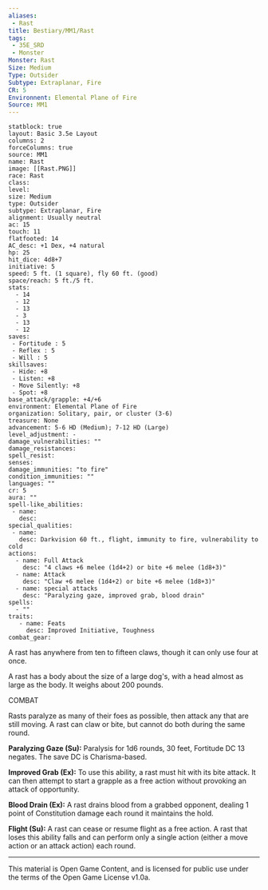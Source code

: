 ```yaml
---
aliases:
 - Rast
title: Bestiary/MM1/Rast
tags: 
 - 35E_SRD
 - Monster
Monster: Rast
Size: Medium
Type: Outsider
Subtype: Extraplanar, Fire
CR: 5
Environnent: Elemental Plane of Fire
Source: MM1
---
```


```statblock
statblock: true
layout: Basic 3.5e Layout
columns: 2
forceColumns: true
source: MM1 
name: Rast
image: [[Rast.PNG]]
race: Rast
class: 
level: 
size: Medium
type: Outsider
subtype: Extraplanar, Fire
alignment: Usually neutral
ac: 15
touch: 11
flatfooted: 14
AC_desc: +1 Dex, +4 natural
hp: 25
hit_dice: 4d8+7
initiative: 5
speed: 5 ft. (1 square), fly 60 ft. (good)
space/reach: 5 ft./5 ft.
stats:
  - 14
  - 12
  - 13
  - 3
  - 13
  - 12
saves:
 - Fortitude : 5
 - Reflex : 5
 - Will : 5
skillsaves:
 - Hide: +8
 - Listen: +8
 - Move Silently: +8
 - Spot: +8
base_attack/grapple: +4/+6
environment: Elemental Plane of Fire
organization: Solitary, pair, or cluster (3-6)
treasure: None
advancement: 5-6 HD (Medium); 7-12 HD (Large)
level_adjustment: -
damage_vulnerabilities: ""
damage_resistances: 
spell_resist: 
senses: 
damage_immunities: "to fire"
condition_immunities: ""
languages: ""
cr: 5
aura: ""
spell-like_abilities:
 - name: 
   desc: 
special_qualities:
 - name:
   desc: Darkvision 60 ft., flight, immunity to fire, vulnerability to cold
actions:
  - name: Full Attack
    desc: "4 claws +6 melee (1d4+2) or bite +6 melee (1d8+3)"
  - name: Attack
    desc: "Claw +6 melee (1d4+2) or bite +6 melee (1d8+3)"
  - name: special attacks
    desc: "Paralyzing gaze, improved grab, blood drain"
spells:
  - ""
traits:
   - name: Feats
     desc: Improved Initiative, Toughness
combat_gear:  
```


A rast has anywhere from ten to fifteen claws, though it can only use four at once.

A rast has a body about the size of a large dog's, with a head almost as large as the body. It weighs about 200 pounds.

COMBAT

Rasts paralyze as many of their foes as possible, then attack any that are still moving. A rast can claw or bite, but cannot do both during the same round.


**Paralyzing Gaze (Su):** Paralysis for 1d6 rounds, 30 feet, Fortitude DC 13 negates. The save DC is Charisma-based.


**Improved Grab (Ex):** To use this ability, a rast must hit with its bite attack. It can then attempt to start a grapple as a free action without provoking an attack of opportunity.


**Blood Drain (Ex):** A rast drains blood from a grabbed opponent, dealing 1 point of Constitution damage each round it maintains the hold.


**Flight (Su):** A rast can cease or resume flight as a free action. A rast that loses this ability falls and can perform only a single action (either a move action or an attack action) each round.

---

This material is Open Game Content, and is licensed for public use under the terms of the Open Game License v1.0a.
